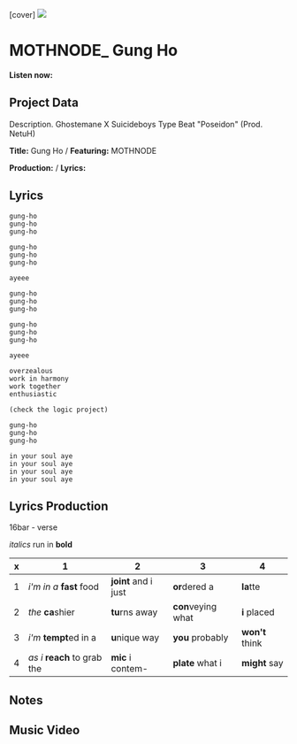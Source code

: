 [cover] ![](57175019_319474918741616_8502199518755923887_n.jpg)

# MOTHNODE_ Gung Ho

**Listen now:** 

## Project Data

Description.
Ghostemane X Suicideboys Type Beat "Poseidon" (Prod. NetuH)

**Title:** Gung Ho / **Featuring:** MOTHNODE

**Production:**  / **Lyrics:** 

## Lyrics

```
gung-ho
gung-ho
gung-ho

gung-ho
gung-ho
gung-ho

ayeee

gung-ho
gung-ho
gung-ho

gung-ho
gung-ho
gung-ho

ayeee

overzealous
work in harmony
work together
enthusiastic

(check the logic project)

gung-ho
gung-ho
gung-ho

in your soul aye
in your soul aye
in your soul aye
in your soul aye

```

## Lyrics Production

16bar - verse

*italics* run in
**bold**

| x | 1 | 2 | 3 | 4 |
|---|---|---|---|---|
| 1 | *i'm in a* **fast** food | **joint** and i just  | **or**dered a  | **la**tte  |
| 2 | *the* **ca**shier | **tu**rns away  |  **con**veying what |  **i** placed |
| 3 | *i'm* **tempt**ed in a | **u**nique way  |  **you** probably |  **won't** think |
| 4 | *as i* **reach** to grab the |  **mic** i contem-  | **plate** what i | **might** say |

## Notes

## Music Video
